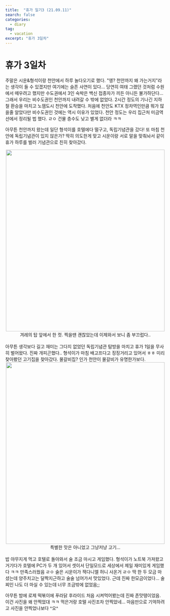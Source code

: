 ```yaml
---
title:  "휴가 일기3 (21.09.11)"
search: false
categories: 
  - diary
tag:
  - vacation
excerpt: "휴가 3일차"
---
```


# 휴가 3일차

주말은 시운&형석이랑 천안에서 하루 놀다오기로 했다. "엥? 천안까지 왜 가는거지"라는 생각이 들 수 있겠지만 여기에는 슬픈 사연이 있다... 당연히 여태 그랬던 것처럼 수원에서 떼우려고 했지만 수도권에서 3인 숙박은 백신 접종자가 끼든 아니든 불가하단다... 그래서 우리는 비수도권인 천안까지 내려갈 수 밖에 없었다. 2시간 정도의 기나긴 지하철 환승을 마치고 노잼도시 천안에 도착했다. 처음에 천안도 KTX 정차역인만큼 뭐가 많을줄 알았다만 비수도권인 것에는 역시 이유가 있었다. 천안 정도는 우리 집근처 미금역 선에서 정리될 법 했다. ㄹㅇ 건물 층수도 낮고 별게 없더라 ㅋㅋ  


아무튼 천안까지 왔는데 일단 형석이를 호텔에다 떨구고, 독립기념관을 갔다! 또 마침 천안에 독립기념관이 있지 않은가? 딱히 의도한게 맞고 시운이랑 서로 말을 맞춰놔서 같이 휴가 하루를 벌러 기념관으로 친히 찾아갔다. 

<center>
<img src= "https://user-images.githubusercontent.com/68508521/133479193-13eac2ea-9927-4e71-be81-866596e65d54.jpg" width="500" height="570">  

<br>
겨레의 탑 앞에서 한 컷.  
찍을땐 괜찮았는데 이제와서 보니 좀 부끄럽다..
</center>
<br>
아무튼 생각보다 길고 재미는 그다지 없었던 독립기념관 탐방을 마치고 휴가 1일을 무사히 벌어왔다. 진짜 개피곤했다..  형석이가 마침 배고프다고 징징거리고 있어서 ㅎㅎ 미리 찾아봤던 고기집을 찾아갔다. 물갈비집? 인가 천안이 물갈비가 유명한가보다. 

<center>
<img src= "https://user-images.githubusercontent.com/68508521/133479789-838fd30b-c134-4934-8cb6-25b8b9d0e8c5.png" width="500" height="570">  

<br>
특별한 맛은 아니었고 그냥저냥 고기...
</center>
<br>
밥 야무지게 먹고 호텔로 돌아와서 술 조금 마시고 게임했다. 형석이가 노트북 가져왔고 거기다가 호텔에 PC가 두 개 있어서 셋이서 단일모드로 세상에서 제일 재미있게 게임했다 ㅋㅋ 만족스러웠음 ㄹㅇ 술은 시운이가 잭다니엘 허니 사온거 ㄹㅇ 딱 한 두 모금 마셨는데 양주치고는 달짝지근하고 술술 넘어가서 맛있었다. 근데 진짜 한모금이었다... 술찌인 나도 더 마실 수 있는데 너무 조금밖에 없었음;;  

아무튼 밤에 로제 떡볶이에 푸라닭 후라이드 처음 시켜먹어봤는데 진짜 존맛탱이었음. 이건 사진을 왜 안찍었대 ㅋㅋ 먹은거랑 호텔 사진조차 안찍었네... 마음만으로 기억하려고 사진을 안찍었나보다 ^오^


